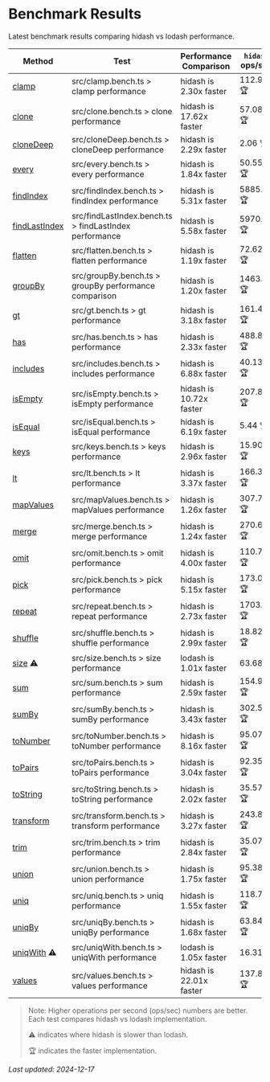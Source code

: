 # Benchmark Results

Latest benchmark results comparing hidash vs lodash performance.

| Method | Test | Performance Comparison | `hidash` ops/sec | `lodash@4.17.21` ops/sec |
|--------|------|----------------------|----------------|----------------|
| [clamp](https://github.com/NaverPayDev/hidash/blob/b31662099d02ddd563936a2bf8d09238ee77c0da/src/clamp.ts) | src/clamp.bench.ts > clamp performance | hidash is 2.30x faster | 112.92 🏆 | 49.20 |
| [clone](https://github.com/NaverPayDev/hidash/blob/b31662099d02ddd563936a2bf8d09238ee77c0da/src/clone.ts) | src/clone.bench.ts > clone performance | hidash is 17.62x faster | 57.08 🏆 | 3.24 |
| [cloneDeep](https://github.com/NaverPayDev/hidash/blob/b31662099d02ddd563936a2bf8d09238ee77c0da/src/cloneDeep.ts) | src/cloneDeep.bench.ts > cloneDeep performance | hidash is 2.29x faster | 2.06 🏆 | 0.90 |
| [every](https://github.com/NaverPayDev/hidash/blob/b31662099d02ddd563936a2bf8d09238ee77c0da/src/every.ts) | src/every.bench.ts > every performance | hidash is 1.84x faster | 50.55 🏆 | 27.54 |
| [findIndex](https://github.com/NaverPayDev/hidash/blob/b31662099d02ddd563936a2bf8d09238ee77c0da/src/findIndex.ts) | src/findIndex.bench.ts > findIndex performance | hidash is 5.31x faster | 5885.10 🏆 | 1108.86 |
| [findLastIndex](https://github.com/NaverPayDev/hidash/blob/b31662099d02ddd563936a2bf8d09238ee77c0da/src/findLastIndex.ts) | src/findLastIndex.bench.ts > findLastIndex performance | hidash is 5.58x faster | 5970.67 🏆 | 1070.08 |
| [flatten](https://github.com/NaverPayDev/hidash/blob/b31662099d02ddd563936a2bf8d09238ee77c0da/src/flatten.ts) | src/flatten.bench.ts > flatten performance | hidash is 1.19x faster | 72.62 🏆 | 60.94 |
| [groupBy](https://github.com/NaverPayDev/hidash/blob/b31662099d02ddd563936a2bf8d09238ee77c0da/src/groupBy.ts) | src/groupBy.bench.ts > groupBy performance comparison | hidash is 1.20x faster | 1463.92 🏆 | 1224.24 |
| [gt](https://github.com/NaverPayDev/hidash/blob/b31662099d02ddd563936a2bf8d09238ee77c0da/src/gt.ts) | src/gt.bench.ts > gt performance | hidash is 3.18x faster | 161.44 🏆 | 50.70 |
| [has](https://github.com/NaverPayDev/hidash/blob/b31662099d02ddd563936a2bf8d09238ee77c0da/src/has.ts) | src/has.bench.ts > has performance | hidash is 2.33x faster | 488.80 🏆 | 210.00 |
| [includes](https://github.com/NaverPayDev/hidash/blob/b31662099d02ddd563936a2bf8d09238ee77c0da/src/includes.ts) | src/includes.bench.ts > includes performance | hidash is 6.88x faster | 40.13 🏆 | 5.83 |
| [isEmpty](https://github.com/NaverPayDev/hidash/blob/b31662099d02ddd563936a2bf8d09238ee77c0da/src/isEmpty.ts) | src/isEmpty.bench.ts > isEmpty performance | hidash is 10.72x faster | 207.87 🏆 | 19.39 |
| [isEqual](https://github.com/NaverPayDev/hidash/blob/b31662099d02ddd563936a2bf8d09238ee77c0da/src/isEqual.ts) | src/isEqual.bench.ts > isEqual performance | hidash is 6.19x faster | 5.44 🏆 | 0.88 |
| [keys](https://github.com/NaverPayDev/hidash/blob/b31662099d02ddd563936a2bf8d09238ee77c0da/src/keys.ts) | src/keys.bench.ts > keys performance | hidash is 2.96x faster | 15.90 🏆 | 5.38 |
| [lt](https://github.com/NaverPayDev/hidash/blob/b31662099d02ddd563936a2bf8d09238ee77c0da/src/lt.ts) | src/lt.bench.ts > lt performance | hidash is 3.37x faster | 166.32 🏆 | 49.35 |
| [mapValues](https://github.com/NaverPayDev/hidash/blob/b31662099d02ddd563936a2bf8d09238ee77c0da/src/mapValues.ts) | src/mapValues.bench.ts > mapValues performance | hidash is 1.26x faster | 307.70 🏆 | 244.88 |
| [merge](https://github.com/NaverPayDev/hidash/blob/b31662099d02ddd563936a2bf8d09238ee77c0da/src/merge.ts) | src/merge.bench.ts > merge performance | hidash is 1.24x faster | 270.69 🏆 | 219.06 |
| [omit](https://github.com/NaverPayDev/hidash/blob/b31662099d02ddd563936a2bf8d09238ee77c0da/src/omit.ts) | src/omit.bench.ts > omit performance | hidash is 4.00x faster | 110.77 🏆 | 27.68 |
| [pick](https://github.com/NaverPayDev/hidash/blob/b31662099d02ddd563936a2bf8d09238ee77c0da/src/pick.ts) | src/pick.bench.ts > pick performance | hidash is 5.15x faster | 173.03 🏆 | 33.61 |
| [repeat](https://github.com/NaverPayDev/hidash/blob/b31662099d02ddd563936a2bf8d09238ee77c0da/src/repeat.ts) | src/repeat.bench.ts > repeat performance | hidash is 2.73x faster | 1703.50 🏆 | 624.88 |
| [shuffle](https://github.com/NaverPayDev/hidash/blob/b31662099d02ddd563936a2bf8d09238ee77c0da/src/shuffle.ts) | src/shuffle.bench.ts > shuffle performance | hidash is 2.99x faster | 18.82 🏆 | 6.30 |
| [size](https://github.com/NaverPayDev/hidash/blob/b31662099d02ddd563936a2bf8d09238ee77c0da/src/size.ts) ⚠️ | src/size.bench.ts > size performance | lodash is 1.01x faster | 63.68 | 64.05 🏆 |
| [sum](https://github.com/NaverPayDev/hidash/blob/b31662099d02ddd563936a2bf8d09238ee77c0da/src/sum.ts) | src/sum.bench.ts > sum performance | hidash is 2.59x faster | 154.90 🏆 | 59.78 |
| [sumBy](https://github.com/NaverPayDev/hidash/blob/b31662099d02ddd563936a2bf8d09238ee77c0da/src/sumBy.ts) | src/sumBy.bench.ts > sumBy performance | hidash is 3.43x faster | 302.50 🏆 | 88.17 |
| [toNumber](https://github.com/NaverPayDev/hidash/blob/b31662099d02ddd563936a2bf8d09238ee77c0da/src/toNumber.ts) | src/toNumber.bench.ts > toNumber performance | hidash is 8.16x faster | 95.07 🏆 | 11.66 |
| [toPairs](https://github.com/NaverPayDev/hidash/blob/b31662099d02ddd563936a2bf8d09238ee77c0da/src/toPairs.ts) | src/toPairs.bench.ts > toPairs performance | hidash is 3.04x faster | 92.35 🏆 | 30.37 |
| [toString](https://github.com/NaverPayDev/hidash/blob/b31662099d02ddd563936a2bf8d09238ee77c0da/src/toString.ts) | src/toString.bench.ts > toString performance | hidash is 2.02x faster | 35.57 🏆 | 17.62 |
| [transform](https://github.com/NaverPayDev/hidash/blob/b31662099d02ddd563936a2bf8d09238ee77c0da/src/transform.ts) | src/transform.bench.ts > transform performance | hidash is 3.27x faster | 243.82 🏆 | 74.58 |
| [trim](https://github.com/NaverPayDev/hidash/blob/b31662099d02ddd563936a2bf8d09238ee77c0da/src/trim.ts) | src/trim.bench.ts > trim performance | hidash is 2.84x faster | 35.07 🏆 | 12.35 |
| [union](https://github.com/NaverPayDev/hidash/blob/b31662099d02ddd563936a2bf8d09238ee77c0da/src/union.ts) | src/union.bench.ts > union performance | hidash is 1.75x faster | 95.38 🏆 | 54.64 |
| [uniq](https://github.com/NaverPayDev/hidash/blob/b31662099d02ddd563936a2bf8d09238ee77c0da/src/uniq.ts) | src/uniq.bench.ts > uniq performance | hidash is 1.55x faster | 118.72 🏆 | 76.71 |
| [uniqBy](https://github.com/NaverPayDev/hidash/blob/b31662099d02ddd563936a2bf8d09238ee77c0da/src/uniqBy.ts) | src/uniqBy.bench.ts > uniqBy performance | hidash is 1.68x faster | 63.84 🏆 | 38.05 |
| [uniqWith](https://github.com/NaverPayDev/hidash/blob/b31662099d02ddd563936a2bf8d09238ee77c0da/src/uniqWith.ts) ⚠️ | src/uniqWith.bench.ts > uniqWith performance | lodash is 1.05x faster | 16.31 | 17.07 🏆 |
| [values](https://github.com/NaverPayDev/hidash/blob/b31662099d02ddd563936a2bf8d09238ee77c0da/src/values.ts) | src/values.bench.ts > values performance | hidash is 22.01x faster | 137.80 🏆 | 6.26 |

> Note: Higher operations per second (ops/sec) numbers are better. Each test compares hidash vs lodash implementation.
>
> ⚠️ indicates where hidash is slower than lodash.
>
> 🏆 indicates the faster implementation.

_Last updated: 2024-12-17_
